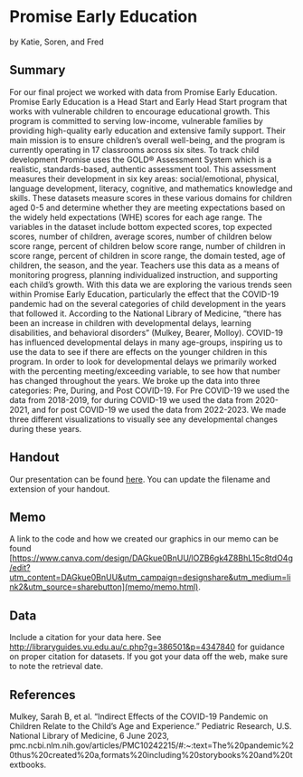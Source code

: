 Promise Early Education
================
by Katie, Soren, and Fred

## Summary

For our final project we worked with data from Promise Early Education. Promise Early Education is a Head Start and Early Head Start program that works with vulnerable children to encourage educational growth. This program is committed to serving low-income, vulnerable families by providing high-quality early education and extensive family support. Their main mission is to ensure children’s overall well-being, and the program is currently operating in 17 classrooms across six sites. To track child development Promise uses the GOLD® Assessment System which is a realistic, standards-based, authentic assessment tool. This assessment measures their development in six key areas: social/emotional, physical, language development, literacy, cognitive, and mathematics knowledge and skills. These datasets measure scores in these various domains for children aged 0-5 and determine whether they are meeting expectations based on the widely held expectations (WHE) scores for each age range. The variables in the dataset include bottom expected scores, top expected scores, number of children, average scores, number of children below score range, percent of children below score range, number of children in score range, percent of children in score range, the domain tested, age of children, the season, and the year. Teachers use this data as a means of monitoring progress, planning individualized instruction, and supporting each child’s growth. With this data we are exploring the various trends seen within  Promise Early Education, particularly the effect that the COVID-19 pandemic had on the several categories of child development in the years that followed it. According to the National Library of Medicine, “there has been an increase in children with developmental delays, learning disabilities, and behavioral disorders” (Mulkey, Bearer, Molloy). COVID-19 has influenced developmental delays in many age-groups, inspiring us to use the data to see if there are effects on the younger children in this program. In order to look for developmental delays we primarily worked with the percenting meeting/exceeding variable, to see how that number has changed throughout the years. We broke up the data into three categories: Pre, During, and Post COVID-19. For Pre COVID-19 we used the data from 2018-2019, for during COVID-19 we used the data from 2020-2021, and for post COVID-19 we used the data from 2022-2023. We made three different visualizations to visually see any developmental changes during these years.

## Handout

Our presentation can be found [here](handout/handout.pdf). You can update the filename and extension of your handout.

## Memo

A link to the code and how we created our graphics in our memo can be found [https://www.canva.com/design/DAGkue0BnUU/lOZB6gk4Z8BhL15c8tdO4g/edit?utm_content=DAGkue0BnUU&utm_campaign=designshare&utm_medium=link2&utm_source=sharebutton](memo/memo.html).

## Data

Include a citation for your data here. See
<http://libraryguides.vu.edu.au/c.php?g=386501&p=4347840> for guidance
on proper citation for datasets. If you got your data off the web, make
sure to note the retrieval date.

## References

Mulkey, Sarah B, et al. “Indirect Effects of the COVID-19 Pandemic on Children Relate to the Child’s Age and Experience.” Pediatric Research, U.S. National Library of Medicine, 6 June 2023, pmc.ncbi.nlm.nih.gov/articles/PMC10242215/#:~:text=The%20pandemic%20thus%20created%20a,formats%20including%20storybooks%20and%20textbooks. 